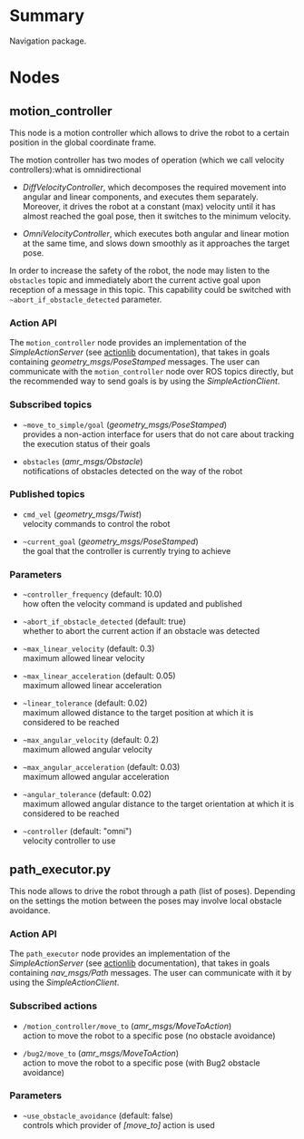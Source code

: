 Summary
=======

Navigation package.

Nodes
=====

motion\_controller
------------------

This node is a motion controller which allows to drive the robot to a certain
position in the global coordinate frame.

The motion controller has two modes of operation (which we call velocity
controllers):what is omnidirectional

* *DiffVelocityController*, which decomposes the required movement into angular
  and linear components, and executes them separately. Moreover, it drives the
  robot at a constant (max) velocity until it has almost reached the goal pose,
  then it switches to the minimum velocity.

* *OmniVelocityController*, which executes both angular and linear motion at
  the same time, and slows down smoothly as it approaches the target pose.

In order to increase the safety of the robot, the node may listen to the
`obstacles` topic and immediately abort the current active goal upon reception
of a message in this topic. This capability could be switched with
`~abort_if_obstacle_detected` parameter.

### Action API

The `motion_controller` node provides an implementation of the
*SimpleActionServer* (see [actionlib][] documentation), that takes in goals
containing *geometry_msgs/PoseStamped* messages. The user can communicate with
the `motion_controller` node over ROS topics directly, but the recommended way
to send goals is by using the *SimpleActionClient*.

### Subscribed topics

* `~move_to_simple/goal` (*geometry_msgs/PoseStamped*)  
  provides a non-action interface for users that do not care about tracking the
  execution status of their goals

* `obstacles` (*amr_msgs/Obstacle*)  
  notifications of obstacles detected on the way of the robot

### Published topics

* `cmd_vel` (*geometry_msgs/Twist*)  
  velocity commands to control the robot

* `~current_goal` (*geometry_msgs/PoseStamped*)  
  the goal that the controller is currently trying to achieve

### Parameters

* `~controller_frequency` (default: 10.0)  
  how often the velocity command is updated and published

* `~abort_if_obstacle_detected` (default: true)  
  whether to abort the current action if an obstacle was detected

* `~max_linear_velocity` (default: 0.3)  
  maximum allowed linear velocity

* `~max_linear_acceleration` (default: 0.05)  
  maximum allowed linear acceleration

* `~linear_tolerance` (default: 0.02)  
  maximum allowed distance to the target position at which it is considered to
  be reached

* `~max_angular_velocity` (default: 0.2)  
  maximum allowed angular velocity

* `~max_angular_acceleration` (default: 0.03)  
  maximum allowed angular acceleration

* `~angular_tolerance` (default: 0.02)  
  maximum allowed angular distance to the target orientation at which it is
  considered to be reached

* `~controller` (default: "omni")  
  velocity controller to use

path\_executor.py
-----------------

This node allows to drive the robot through a path (list of poses). Depending on
the settings the motion between the poses may involve local obstacle avoidance.

### Action API

The `path_executor` node provides an implementation of the
*SimpleActionServer* (see [actionlib][] documentation), that takes in goals
containing *nav_msgs/Path* messages. The user can communicate with it by using
the *SimpleActionClient*.

### Subscribed actions

* `/motion_controller/move_to` (*amr_msgs/MoveToAction*)  
  action to move the robot to a specific pose (no obstacle avoidance)

* `/bug2/move_to` (*amr_msgs/MoveToAction*)  
  action to move the robot to a specific pose (with Bug2 obstacle avoidance)

### Parameters

* `~use_obstacle_avoidance` (default: false)  
  controls which provider of *[move_to]* action is used

[actionlib]: http://www.ros.org/wiki/actionlib
